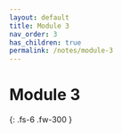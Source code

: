 ```yaml
---
layout: default
title: Module 3
nav_order: 3
has_children: true
permalink: /notes/module-3
---
```


# Module 3

{: .fs-6 .fw-300 }
